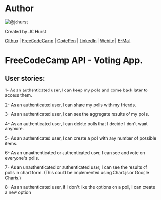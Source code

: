 # Author
![@jchurst](https://avatars0.githubusercontent.com/jchurst?&s=128)

Created by JC Hurst

[Github](https://github.com/jchurst) | [FreeCodeCamp](http://www.freecodecamp.com/jchurst) | [CodePen](http://codepen.io/jchurst/) | [LinkedIn](https://www.linkedin.com/in/jchurst) | [Webite](http://hurstcreative.com/) | [E-Mail](mailto:jchurstmail@gmail.com)

# FreeCodeCamp API - Voting App.

## User stories:

1- As an authenticated user, I can keep my polls and come back later to access             them.

2- As an authenticated user, I can share my polls with my friends.

3- As an authenticated user, I can see the aggregate results of my polls.

4- As an authenticated user, I can delete polls that I decide I don't want anymore.

5- As an authenticated user, I can create a poll with any number of possible items.

6- As an unauthenticated or authenticated user, I can see and vote on everyone's polls.

7- As an unauthenticated or authenticated user, I can see the results of polls in chart form. (This could be   implemented using Chart.js or Google Charts.)

8- As an authenticated user, if I don't like the options on a poll, I can create a new option
